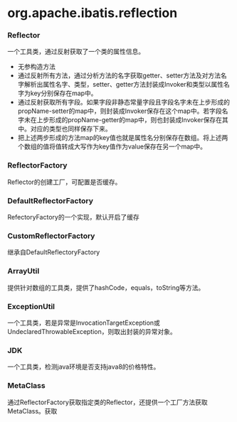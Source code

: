 # org.apache.ibatis.reflection

### Reflector
一个工具类，通过反射获取了一个类的属性信息。
-   无参构造方法
-   通过反射所有方法，通过分析方法的名字获取getter、setter方法及对方法名字解析出属性名字、类型，setter、getter方法封装成Invoker和类型以属性名字为key分别保存在map中。
-   通过反射获取所有字段。如果字段非静态常量字段且字段名字未在上步形成的propName-setter的map中，则封装成Invoker保存在这个map中。若字段名字未在上步形成的propName-getter的map中，则也封装成Invoker保存在其中。对应的类型也同样保存下来。
-   把上述两步形成的方法map的key值也就是属性名分别保存在数组。将上述两个数组的值将值转成大写作为key值作为value保存在另一个map中。

### ReflectorFactory
Reflector的创建工厂，可配置是否缓存。

### DefaultReflectorFactory
RefectoryFactory的一个实现，默认开启了缓存

### CustomReflectorFactory
继承自DefaultReflectoryFactory

### ArrayUtil
提供针对数组的工具类，提供了hashCode，equals，toString等方法。

### ExceptionUtil
一个工具类，若是异常是InvocationTargetException或UndeclaredThrowableException，则取出封装的异常对象。

### JDK
一个工具类，检测java环境是否支持java8的价格特性。

### MetaClass
通过ReflectorFactory获取指定类的Reflector，还提供一个工厂方法获取MetaClass。获取
